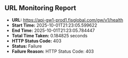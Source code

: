 ## URL Monitoring Report

- **URL:** https://api-gw1-prod1.fisglobal.com/gw/v1/health
- **Start Time:** 2025-10-01T21:23:05.599622
- **End Time:** 2025-10-01T21:23:05.784447
- **Total Time Taken:** 0.184825 seconds
- **HTTP Status Code:** 403
- **Status:** Failure
- **Failure Reason:** HTTP Status Code: 403
